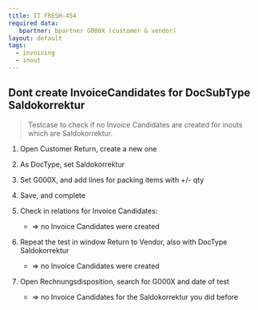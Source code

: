 ```yaml
---
title: IT FRESH-454
required data:
   bpartner: bpartner G000X (customer & vendor)  
layout: default
tags:
  - invoicing
  - inout
---
```

## Dont create InvoiceCandidates for DocSubType Saldokorrektur

> Testcase to check if no Invoice Candidates are
> created for inouts which are Saldokorrektur.

1. Open Customer Return, create a new one

1. As DocType, set Saldokorrektur

1. Set G000X, and add lines for packing items with +/- qty

1. Save, and complete

1. Check in relations for Invoice Candidates:
	
	* => no Invoice Candidates were created
	
1. Repeat the test in window Return to Vendor, also with DocType Saldokorrektur

	* => no Invoice Candidates were created
	
1. Open Rechnungsdisposition, search for G000X and date of test

	* => no Invoice Candidates for the Saldokorrektur you did before
